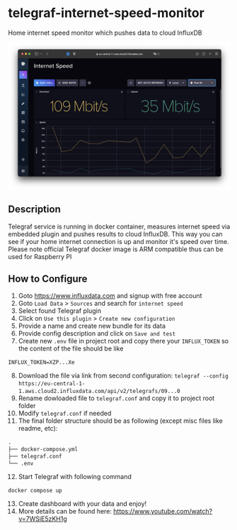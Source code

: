 # telegraf-internet-speed-monitor

Home internet speed monitor which pushes data to cloud InfluxDB

![Final look and feel](Screenshot.png)

## Description
Telegraf service is running in docker container, measures internet speed via embedded plugin and pushes results to cloud InfluxDB. This way you can see if your home internet connection is up and monitor it's speed over time.
Please note official Telegraf docker image is ARM compatible thus can be used for Raspberry PI

## How to Configure
1. Goto https://www.influxdata.com and signup with free account
2. Goto `Load Data` > `Sources` and search for `internet speed`
3. Select found Telegraf plugin
4. Click on `Use this plugin` > `Create new configuration`
5. Provide a name and create new bundle for its data
6. Provide config description and click on `Save and test`
7. Create new `.env` file in project root and copy there your `INFLUX_TOKEN` so the content of the file should be like
```
INFLUX_TOKEN=XZP...Xe
```
8. Download the file via link from second configuration: `telegraf --config https://eu-central-1-1.aws.cloud2.influxdata.com/api/v2/telegrafs/09...0`
9. Rename dowloaded file to `telegraf.conf` and copy it to project root folder
10. Modify `telegraf.conf` if needed
11. The final folder structure should be as following (except misc files like readme, etc):
```
.
├── docker-compose.yml
├── telegraf.conf
└── .env
```
12. Start Telegraf with following command
```
docker compose up
```
13. Create dashboard with your data and enjoy!
14. More details can be found here: https://www.youtube.com/watch?v=7WSiE5zKH1g
